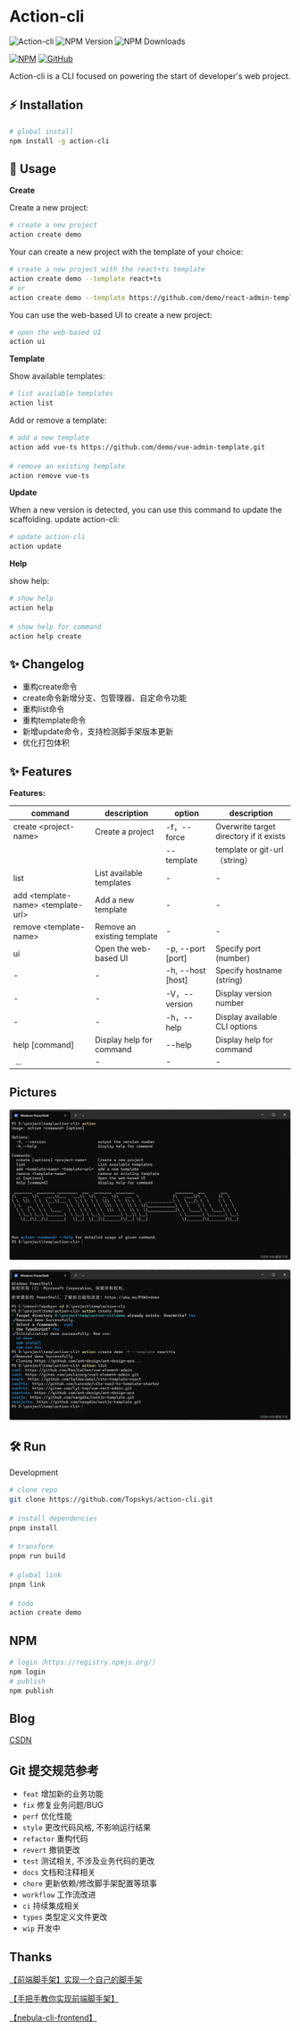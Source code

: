 # Action-cli

![Action-cli](https://img.shields.io/badge/Action-cli)
![NPM Version](https://img.shields.io/npm/v/action-cli)
![NPM Downloads](https://img.shields.io/npm/dy/action-cli)


[![NPM](https://img.shields.io/badge/NPM-%23CB3837.svg?style=for-the-badge&logo=npm&logoColor=white)](https://github.com/Topskys/action-cli)
[![GitHub](https://img.shields.io/badge/github-%23121011.svg?style=for-the-badge&logo=github&logoColor=white)](https://github.com/Topskys/action-cli)

Action-cli is a CLI focused on powering the start of developer's web  project.

## ⚡ Installation
```sh
# global install
npm install -g action-cli
```

## 🚀 Usage

**Create**

Create a new project:
```sh
# create a new project
action create demo

```
Your can create a new project with the template of your choice:

```sh
# create a new project with the react+ts template
action create demo --template react+ts
# or
action create demo --template https://github.com/demo/react-admin-template.git

```

You can use the web-based UI to create a new project:
```sh
# open the web-based UI
action ui
```
**Template**

Show available templates:
```sh
# list available templates
action list
```
Add or remove a template:

```sh
# add a new template
action add vue-ts https://github.com/demo/vue-admin-template.git

# remove an existing template
action remove vue-ts
```

**Update**

When a new version is detected, you can use this command to update the scaffolding.
update action-cli:
```sh
# update action-cli
action update
```

**Help**

show help:
```sh
# show help
action help

# show help for command
action help create
```


## ✨ Changelog

- 重构create命令
- create命令新增分支、包管理器、自定命令功能
- 重构list命令
- 重构template命令
- 新增update命令，支持检测脚手架版本更新
- 优化打包体积

## ✨ Features

**Features:**


| command	| description	| option	| description |
| ------------ | ------------ | ------------ | ------------ |
| create \<project-name> | Create a project | 	-f，--force	|Overwrite target directory if it exists|
|    |  |--template <template-name>	| template or git-url（string）|
| list |	List available templates |	-	| - |
| add \<template-name> \<template-url> |	Add a new template	| - |	- |
| remove \<template-name> | Remove an existing template	| - |	- |
| ui	| Open the web-based UI |	-p, --port [port]	|Specify port (number)|
|-| -|-h, --host [host]	| Specify hostname (string)|
|-	|-|	-V，--version	|Display version number|
|-|-|-h，--help	|Display available CLI options|
| help [command]	|Display help for command|	--help	|Display help for command|
| ...|	-|	-|	-|


## Pictures
![Action-cli](https://github.com/Topskys/action-cli/blob/main/src/static/50f1ea3e69c84525889ff872e6aa07ad.png)

![Example](https://github.com/Topskys/action-cli/blob/main/src/static/f1ad8257d7db42019781cd69e0660c8a.png)


## 🛠️ Run

Development
```sh
# clone repo
git clone https://github.com/Topskys/action-cli.git

# install dependencies
pnpm install

# transform
pnpm run build

# global link
pnpm link

# todo
action create demo
```

## NPM
```sh
# login（https://registry.npmjs.org/） 
npm login
# publish
npm publish
```

## Blog
[CSDN](https://blog.csdn.net/qq_58062502)

## Git 提交规范参考

- `feat` 增加新的业务功能
- `fix` 修复业务问题/BUG
- `perf` 优化性能
- `style` 更改代码风格, 不影响运行结果
- `refactor` 重构代码
- `revert` 撤销更改
- `test` 测试相关, 不涉及业务代码的更改
- `docs` 文档和注释相关
- `chore` 更新依赖/修改脚手架配置等琐事
- `workflow` 工作流改进
- `ci` 持续集成相关
- `types` 类型定义文件更改
- `wip` 开发中

## Thanks

[【前端脚手架】实现一个自己的脚手架](https://www.bilibili.com/video/BV1PB4y1j7DY/?p=7&share_source=copy_web&vd_source=d50c6b3216dda73ea5961ad06d492fa2)

[【手把手教你实现前端脚手架】](https://www.bilibili.com/video/BV14o4y1T7Ra/?share_source=copy_web&vd_source=d50c6b3216dda73ea5961ad06d492fa2)

[【nebula-cli-frontend】](https://www.npmjs.com/package/nebula-cli-frontend)
